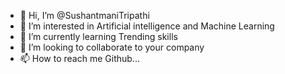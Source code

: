 - 👋 Hi, I’m @SushantmaniTripathi
- 👀 I’m interested in Artificial intelligence and Machine Learning
- 🌱 I’m currently learning Trending skills
- 💞️ I’m looking to collaborate to your company
- 📫 How to reach me Github...


<!---
SushantmaniTripathi/SushantmaniTripathi is a ✨ special ✨ repository because its `README.md` (this file) appears on your GitHub profile.
You can click the Preview link to take a look at your changes.
--->

